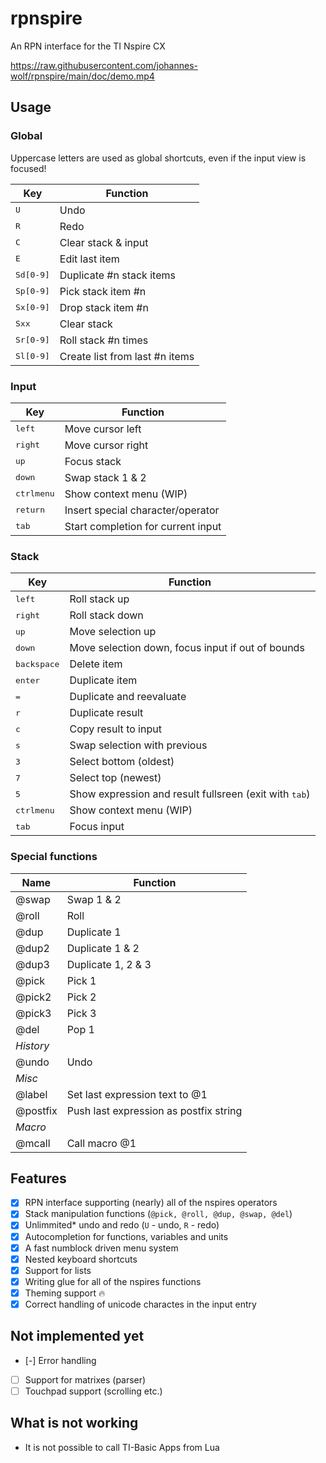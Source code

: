# rpnspire
An RPN interface for the TI Nspire CX

https://raw.githubusercontent.com/johannes-wolf/rpnspire/main/doc/demo.mp4

## Usage
### Global
Uppercase letters are used as global shortcuts, even if the input view is focused!

| Key                                      | Function                       |
|------------------------------------------|--------------------------------|
| <kbd>U</kbd>                             | Undo                           |
| <kbd>R</kbd>                             | Redo                           |
| <kbd>C</kbd>                             | Clear stack & input            |
| <kbd>E</kbd>                             | Edit last item                 |
| <kbd>S</kbd><kbd>d</kbd><kbd>[0-9]</kbd> | Duplicate #n stack items       |
| <kbd>S</kbd><kbd>p</kbd><kbd>[0-9]</kbd> | Pick stack item #n             |
| <kbd>S</kbd><kbd>x</kbd><kbd>[0-9]</kbd> | Drop stack item #n             |
| <kbd>S</kbd><kbd>x</kbd><kbd>x</kbd>     | Clear stack                    |
| <kbd>S</kbd><kbd>r</kbd><kbd>[0-9]</kbd> | Roll stack #n times            |
| <kbd>S</kbd><kbd>l</kbd><kbd>[0-9]</kbd> | Create list from last #n items |

### Input
| Key                            | Function                           |
|--------------------------------|------------------------------------|
| <kbd>left</kbd>                | Move cursor left                   |
| <kbd>right</kbd>               | Move cursor right                  |
| <kbd>up</kbd>                  | Focus stack                        |
| <kbd>down</kbd>                | Swap stack 1 & 2                   |
| <kbd>ctrl</kbd><kbd>menu</kbd> | Show context menu (WIP)            |
| <kbd>return</kbd>              | Insert special character/operator  |
| <kbd>tab</kbd>                 | Start completion for current input |

### Stack
| Key                            | Function                                                        |
|--------------------------------|-----------------------------------------------------------------|
| <kbd>left</kbd>                | Roll stack up                                                   |
| <kbd>right</kbd>               | Roll stack down                                                 |
| <kbd>up</kbd>                  | Move selection up                                               |
| <kbd>down</kbd>                | Move selection down, focus input if out of bounds               |
| <kbd>backspace</kbd>           | Delete item                                                     |
| <kbd>enter</kbd>               | Duplicate item                                                  |
| <kbd>=</kbd>                   | Duplicate and reevaluate                                        |
| <kbd>r</kbd>                   | Duplicate result                                                |
| <kbd>c</kbd>                   | Copy result to input                                            |
| <kbd>s</kbd>                   | Swap selection with previous                                    |
| <kbd>3</kbd>                   | Select bottom (oldest)                                          |
| <kbd>7</kbd>                   | Select top (newest)                                             |
| <kbd>5</kbd>                   | Show expression and result fullsreen (exit with <kbd>tab</kbd>) |
| <kbd>ctrl</kbd><kbd>menu</kbd> | Show context menu (WIP)                                         |
| <kbd>tab</kbd>                 | Focus input                                                     |

### Special functions
| Name      | Function                               |
|-----------|----------------------------------------|
| @swap     | Swap 1 & 2                             |
| @roll     | Roll                                   |
| @dup      | Duplicate 1                            |
| @dup2     | Duplicate 1 & 2                        |
| @dup3     | Duplicate 1, 2 & 3                     |
| @pick     | Pick 1                                 |
| @pick2    | Pick 2                                 |
| @pick3    | Pick 3                                 |
| @del      | Pop 1                                  |
| *History* |                                        |
| @undo     | Undo                                   |
| *Misc*    |                                        |
| @label    | Set last expression text to @1         |
| @postfix  | Push last expression as postfix string |
| *Macro*   |                                        |
| @mcall    | Call macro @1                          |


## Features
* [x] RPN interface supporting (nearly) all of the nspires operators
* [x] Stack manipulation functions (`@pick, @roll, @dup, @swap, @del`)
* [x] Unlimmited* undo and redo (`U` - undo, `R` - redo)
* [x] Autocompletion for functions, variables and units
* [x] A fast numblock driven menu system
* [x] Nested keyboard shortcuts
* [x] Support for lists
* [x] Writing glue for all of the nspires functions
* [x] Theming support 🔥 
* [x] Correct handling of unicode charactes in the input entry

## Not implemented yet
* [-] Error handling
* [ ] Support for matrixes (parser)
* [ ] Touchpad support (scrolling etc.)

## What is not working
* It is not possible to call TI-Basic Apps from Lua

